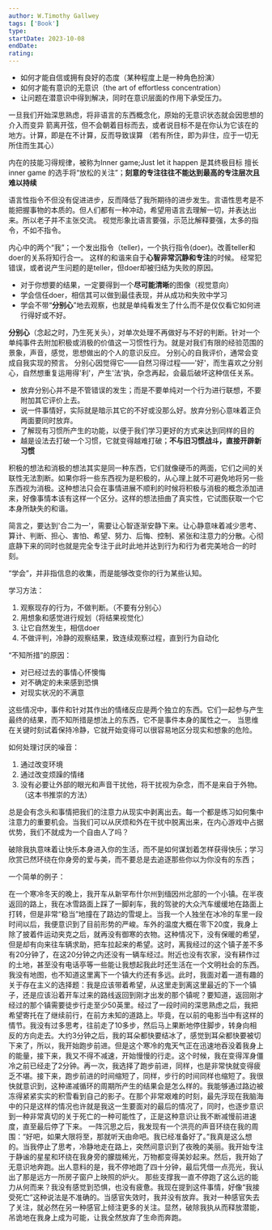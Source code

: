 ```yaml
---
author: W.Timothy Gallwey
tags: ['Book']
type: 
startDate: 2023-10-08
endDate:
rating: 
---
```


- 如何才能自信或拥有良好的态度（某种程度上是一种角色扮演）
- 如何才能有意识的无意识（the art of effortless concentration）
- 让问题在潜意识中得到解决，同时在意识层面的作用下承受压力。




一旦我们开始深思熟虑，将非语言的东西概念化，原始的无意识状态就会因思想的介入而变异
箭离开弦，但不会朝着目标而去，或者说目标不是在你认为它该在的地方。计算，即是在不计算，反而导致误算
（若有所住，即为非住，应于一切无所住而生其心）

内在的技能习得规律，被称为Inner game;Just let it happen 是其终极目标
擅长inner game 的选手将“放松的关注”；**刻意的专注往往不能达到最高的专注层次且难以持续**


语言性指令不但没有促进进步，反而降低了我所期待的进步发生。言语性思考是不能把握事物的本质的。但人们都有一种冲动，希望用语言去理解一切，并表达出来。所以老子并不主张交流。
视觉形象比语言要强，示范比解释要强，太多的指令，不如不指令。


内心中的两个“我”；一个发出指令（teller)，一个执行指令(doer)。改善teller和doer的关系将知行合一。
这样的和谐来自于**心智非常沉静和专注**的时候。
经常犯错误，或者说产生问题的是teller，但doer却被归结为失败的原因。

- 对于你想要的结果，一定要得到一个**尽可能清晰**的图像（视觉意向）
- 学会信任doer，相信其可以做到最佳表现，并从成功和失败中学习
- 学会不带“**分别心**”地去观察，也就是单纯看发生了什么而不是仅仅看它如何进行得好或不好。

**分别心**（念起之时，乃生死关头），对单次处理不再做好与不好的判断。针对一个单纯事件去附加积极或消极的价值这一习惯性行为。就是对我们有限的经验范围的景象，声音，感觉，思想做出的个人的意识反应。
分别心的自我评价，通常会变成自我实现的预言。
分别心因觉得它――自然习得过程――'好'，而生喜欢之分别心，自然想重复运用得'利'，产生'法'执，杂念再起，会最后破坏这种信任关系。

- 放弃分别心并不是不管错误的发生；而是不要单纯对一个行为进行联想，不要附加其它评价上去。
- 说一件事情好，实际就是暗示其它的不好或没那么好。放弃分别心意味着正负两面要同时放弃。
- 了解现有习惯所产生的功能，以便于我们学习更好的方式来达到同样的目的
- 越是设法去打破一个习惯，它就变得越难打破；**不与旧习惯战斗，直接开辟新习惯**


积极的想法和消极的想法其实是同一种东西，它们就像硬币的两面，它们之间的关联性无法割断。如果你将一些东西视为是积极的，从心理上就不可避免地将另一些东西视为消极。这种想法只会在事情进展不顺利的时候将积极与消极的概念添加进来，好像事情本该有这样一个区分。这样的想法扭曲了真实性，它试图获取一个它本身所缺失的和谐。






简言之，要达到'合二为一'，需要让心智逐渐安静下来。让心静意味着减少思考、算计、判断、担心、害怕、希望、努力、后悔、控制、紧张和注意力的分散。心彻底静下来的同时也就是完全专注于此时此地并达到行为和行为者完美地合一的时刻。


“学会”，并非指信息的收集，而是能够改变你的行为某些认知。





学习方法：
1. 观察现存的行为，不做判断。（不要有分别心）
2. 用想象和感觉进行规划（将结果视觉化）
3. 让它自然发生，相信doer
4. 不做评判，冷静的观察结果，致连续观察过程，直到行为自动化


“不知所措”的原因：
- 对已经过去的事情心怀懊悔
- 对不确定的未来感到恐惧
- 对现实状况的不满意

这些情况中，事件和针对其作出的情绪反应是两个独立的东西。它们一起参与产生最终的结果，而不知所措是想法上的东西，它不是事件本身的属性之一。
当思维在关键时刻试着保持冷静，它就开始变得可以很容易地区分现实和想象的危险。


如何处理讨厌的噪音：
1. 通过改变环境
2. 通过改变烦躁的情绪
3. 没有必要让外部的眼光和声音干扰他，将干扰视为杂念，而不是来自于外物。（这本书推崇的方法）


总是会有念头和事情把我们的注意力从现实中剥离出去。每一个都是练习如何集中注意力的重要机会。当我们可以从厌烦和外在干扰中脱离出来，在内心游戏中占据优势，我们不就成为一个自由人了吗？

破除我执意味着让快乐本身进入你的生活，而不是如何谋划着怎样获得快乐；学习欣赏已然环绕在你身旁的爱与美，而不要总是去追逐那些你以为你没有的东西；



一个简单的例子：

在一个寒冷冬天的晚上，我开车从新罕布什尔州到缅因州北部的一个小镇。在半夜返回的路上，我在冰雪路面上踩了一脚刹车，我的驾驶的大众汽车缓缓地在路面上打转，但是非常“稳当”地撞在了路边的雪堤上。当我一个人独坐在冰冷的车里一段时间以后，我便意识到了目前形势的严峻。车外的温度大概在零下20度，我身上除了披着件运动夹克之后，就再没有御寒的衣物。这种情况下，没有保暖的希望，但是却有向来往车辆求助，把车拉起来的希望。这时，离我经过的这个镇子差不多有20分钟了，在这20分钟之内还没有一辆车经过。附近也没有农家，没有耕作过的土地，甚至没有电话亭等一些能让我想起我此时还生活在一个文明社会的东西。我没有地图，也不知道这里离下一个镇大约还有多远。此时，我面对着一道有趣的关于存在主义的选择题：我是应该带着希望，从这里走到离这里最近的下一个镇子，还是应该沿着开车过来的路线返回到刚才出发的那个镇呢？要知道，返回刚才经过的那个镇需要徒步行走至少50英里。经过了一段时间的深思熟虑之后，我把希望寄托在了继续前行，在前方未知的道路上。毕竟，在以前的电影当中有这样的情节。我没有过多思考，往前走了10多步，然后马上果断地停住脚步，转身向相反的方向走去。大约3分钟之后，我的耳朵都快要结冰了，感觉到耳朵都快要被切下来了，所以，我开始跑步前进。但是这个寒冷的鬼天气正在迅速地吞没着我身上的能量，接下来，我又不得不减速，开始慢慢的行走。这个时候，我在变得浑身僵冷之前已经走了2分钟。再一次，我选择了跑步前进，同样，也是非常快就变得疲乏不堪。接下来，跑步前进的时间缩短了，同样，步行的时间同样也缩短了。我很快就意识到，这种递减循环的周期所产生的结果会是怎么样的。我能够通过路边被冻得紧紧实实的积雪看到自己的影子。在那个非常艰难的时刻，最先浮现在我脑海中的只是这样的情况也许就是我这一生要面对的最后的情况了，同时，也逐步意识到一种非常真切的关于死亡的一种可能性了，正是这种意识让我不断减慢前进速度，直至最后停了下来。 一阵沉思之后，我发现有一个洪亮的声音环绕在我的周围：“好吧，如果大限将至，那就听天由命吧。我已经准备好了。”我真是这么想的。当我停止了思考，冷静地走在路上，突然间意识到了夜晚的美丽。我开始专注于静谧的星星和环绕在我身旁的朦胧稀光，万物都变得美妙起来。然后，我开始了无意识地奔跑。出人意料的是，我不停地跑了四十分钟，最后凭借一点亮光，我认出了那是远方一所房子窗户上映照的炉火。 那些支撑我一直不停跑了这么远的能力从何而来？我没有感觉到恐惧，也没有疲惫。我现在提到这件事情，好像“我接受死亡”这种说法是不准确的。当感官失效时，我并没有放弃。我对一种感官失去了关注，就必然在另一种感官上倾注更多的关注。显然，破除我执从而释放潜能，吊诡地在我身上成为可能，让我全然放弃了生命而奔跑。





























